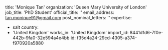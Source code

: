 title: 'Monique Tan'
organization: 'Queen Mary University of London'
job_title: 'PhD Student'
official_title: ''
email_address: tan.monique91@gmail.com
post_nominal_letters: ''
expertise:
  - salt
country:
  - 'United Kingdom'
works_in: 'United Kingdom'
import_id: 8441d1d6-7f0e-442b-9fa0-32e594a4e4bb
id: f35d4a24-29cd-4305-a374-f970920a5880
